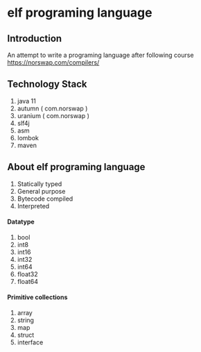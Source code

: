 # elf programing language

## Introduction

An attempt to write a programing language after following course https://norswap.com/compilers/

## Technology Stack

1. java 11
2. autumn ( com.norswap )
3. uranium ( com.norswap )
4. slf4j
5. asm
6. lombok
7. maven

## About elf programing language

1. Statically typed
2. General purpose
3. Bytecode compiled
4. Interpreted

#### Datatype

1. bool
2. int8
3. int16
4. int32
5. int64
6. float32
7. float64

#### Primitive collections

1. array
2. string
3. map
4. struct
5. interface



